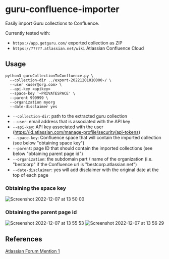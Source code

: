# guru-confluence-importer

Easily import Guru collections to Confluence.

Currently tested with: 
 * `https://app.getguru.com/` exported collection as ZIP
 * `https://?????.atlassian.net/wiki` Atlassian Confluence Cloud

## Usage

```
python3 guruCollectionToConfluence.py \
  --collection-dir ../export-20221201010000-/ \
  --user <user@org.com> \
  --api-key <apikey>
  --space-key '~PRIVATESPACE' \
  --parent 999999 \
  --organization myorg
  --date-disclaimer yes
```

* `--collection-dir`: path to the extracted guru collection
* `--user`: email address that is associated with the API key
* `--api-key`: API key associated with the user (https://id.atlassian.com/manage-profile/security/api-tokens)
* `--space-key`: Confluence space that will contain the imported collection (see below "obtaining space key")
* `--parent`: page ID that should contain the imported collections (see below "obtaining parent page id")
* `--organization`: the subdomain part / name of the organization (i.e. "bestcorp" if the Confluence url is "bestcorp.atlassian.net")
* `--date-disclaimer`: yes will add disclaimer with the original date at the top of each page


### Obtaining the space key
![Screenshot 2022-12-07 at 13 50 00](https://user-images.githubusercontent.com/2370607/206270068-dcec91ad-2cbe-4d82-9501-35817539e140.png)

### Obtaining the parent page id
![Screenshot 2022-12-07 at 13 55 53](https://user-images.githubusercontent.com/2370607/206271427-02cbbf6f-7399-408e-b188-b84e5b4adf71.png)
![Screenshot 2022-12-07 at 13 56 29](https://user-images.githubusercontent.com/2370607/206271447-9dcd8f94-7ee7-4268-a006-c496ada6c24b.png)

## References
[Atlassian Forum Mention 1](https://community.atlassian.com/t5/Confluence-questions/How-to-import-from-guru-cards-to-confluence-pages/qaq-p/2031581#M285446)
